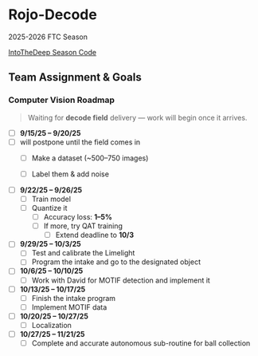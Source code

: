 # Rojo-Decode
2025-2026 FTC Season

[IntoTheDeep Season Code](https://github.com/CareyK25/FTC-IntoTheDeep/tree/master)


## Team Assignment & Goals

### Computer Vision Roadmap

>  Waiting for **decode field** delivery — work will begin once it arrives.

- [ ] **9/15/25 – 9/20/25**
- [ ] will postpone until the field comes in
  - [ ] Make a dataset (~500–750 images)  
  - [ ] Label them & add noise
      

- [ ] **9/22/25 – 9/26/25**  
  - [ ] Train model  
  - [ ] Quantize it  
    - [ ] Accuracy loss: **1–5%**  
    - [ ] If more, try QAT training  
      - [ ] Extend deadline to **10/3**  

- [ ] **9/29/25 – 10/3/25**  
  - [ ] Test and calibrate the Limelight  
  - [ ] Program the intake and go to the designated object  

- [ ] **10/6/25 – 10/10/25**  
  - [ ] Work with David for MOTIF detection and implement it  

- [ ] **10/13/25 – 10/17/25**  
  - [ ] Finish the intake program  
  - [ ] Implement MOTIF data 

- [ ] **10/20/25 – 10/27/25**  
  - [ ] Localization 

- [ ] **10/27/25 – 11/21/25**  
  - [ ] Complete and accurate autonomous sub-routine for ball collection  
